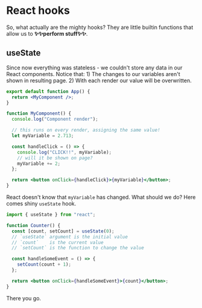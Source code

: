 # React hooks

So, what actually are the mighty hooks? They are little builtin functions that allow us to **✨✨perform stuff✨✨**.

## useState

Since now everything was stateless - we couldn't store any data in our React components. Notice that:
	1) The changes to our variables aren't shown in resulting page. 
	2) With each render our value will be overwritten.

```jsx
export default function App() {
  return <MyComponent />;
}

function MyComponent() {
  console.log("Component render");

  // this runs on every render, assigning the same value!
  let myVariable = 2.713;

  const handleClick = () => {
    console.log("CLICK!!", myVariable);
    // will it be shown on page?
    myVariable += 2;
  };

  return <button onClick={handleClick}>{myVariable}</button>;
}
```

React doesn't know that `myVariable` has changed. What should we do? Here comes shiny `useState` hook.

```jsx
import { useState } from "react";

function Counter() {
  const [count, setCount] = useState(0);
  // `useState` argument is the initial value
  // `count`    is the current value
  // `setCount` is the function to change the value

  const handleSomeEvent = () => {
    setCount(count + 1);
  };

  return <button onClick={handleSomeEvent}>{count}</button>;
}
```

There you go.

